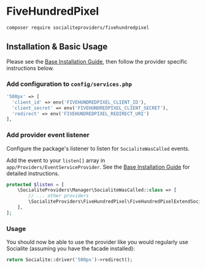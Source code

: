 # FiveHundredPixel

```bash
composer require socialiteproviders/fivehundredpixel
```

## Installation & Basic Usage

Please see the [Base Installation Guide](https://socialiteproviders.com/usage/), then follow the provider specific instructions below.

### Add configuration to `config/services.php`

```php
'500px' => [    
  'client_id' => env('FIVEHUNDREDPIXEL_CLIENT_ID'),  
  'client_secret' => env('FIVEHUNDREDPIXEL_CLIENT_SECRET'),  
  'redirect' => env('FIVEHUNDREDPIXEL_REDIRECT_URI') 
],
```

### Add provider event listener

Configure the package's listener to listen for `SocialiteWasCalled` events.

Add the event to your `listen[]` array in `app/Providers/EventServiceProvider`. See the [Base Installation Guide](https://socialiteproviders.com/usage/) for detailed instructions.

```php
protected $listen = [
    \SocialiteProviders\Manager\SocialiteWasCalled::class => [
        // ... other providers
        \SocialiteProviders\FiveHundredPixel\FiveHundredPixelExtendSocialite::class.'@handle',
    ],
];
```

### Usage

You should now be able to use the provider like you would regularly use Socialite (assuming you have the facade installed):

```php
return Socialite::driver('500px')->redirect();
```

